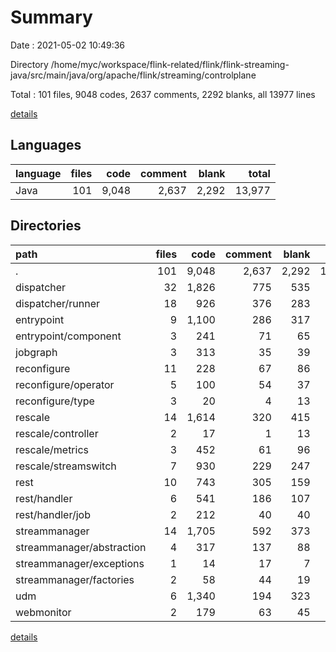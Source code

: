 # Summary

Date : 2021-05-02 10:49:36

Directory /home/myc/workspace/flink-related/flink/flink-streaming-java/src/main/java/org/apache/flink/streaming/controlplane

Total : 101 files,  9048 codes, 2637 comments, 2292 blanks, all 13977 lines

[details](details.md)

## Languages
| language | files | code | comment | blank | total |
| :--- | ---: | ---: | ---: | ---: | ---: |
| Java | 101 | 9,048 | 2,637 | 2,292 | 13,977 |

## Directories
| path | files | code | comment | blank | total |
| :--- | ---: | ---: | ---: | ---: | ---: |
| . | 101 | 9,048 | 2,637 | 2,292 | 13,977 |
| dispatcher | 32 | 1,826 | 775 | 535 | 3,136 |
| dispatcher/runner | 18 | 926 | 376 | 283 | 1,585 |
| entrypoint | 9 | 1,100 | 286 | 317 | 1,703 |
| entrypoint/component | 3 | 241 | 71 | 65 | 377 |
| jobgraph | 3 | 313 | 35 | 39 | 387 |
| reconfigure | 11 | 228 | 67 | 86 | 381 |
| reconfigure/operator | 5 | 100 | 54 | 37 | 191 |
| reconfigure/type | 3 | 20 | 4 | 13 | 37 |
| rescale | 14 | 1,614 | 320 | 415 | 2,349 |
| rescale/controller | 2 | 17 | 1 | 13 | 31 |
| rescale/metrics | 3 | 452 | 61 | 96 | 609 |
| rescale/streamswitch | 7 | 930 | 229 | 247 | 1,406 |
| rest | 10 | 743 | 305 | 159 | 1,207 |
| rest/handler | 6 | 541 | 186 | 107 | 834 |
| rest/handler/job | 2 | 212 | 40 | 40 | 292 |
| streammanager | 14 | 1,705 | 592 | 373 | 2,670 |
| streammanager/abstraction | 4 | 317 | 137 | 88 | 542 |
| streammanager/exceptions | 1 | 14 | 17 | 7 | 38 |
| streammanager/factories | 2 | 58 | 44 | 19 | 121 |
| udm | 6 | 1,340 | 194 | 323 | 1,857 |
| webmonitor | 2 | 179 | 63 | 45 | 287 |

[details](details.md)
